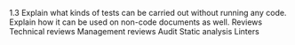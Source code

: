 1.3 Explain what kinds of tests can be carried out without running any code. Explain how it can be used on non-code documents as well.
Reviews
Technical reviews
Management reviews
Audit
Static analysis
Linters
